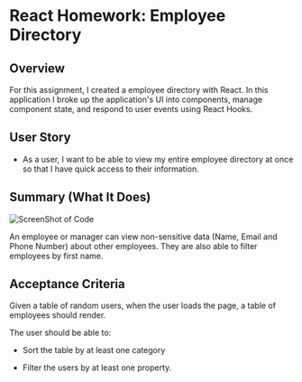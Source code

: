 # React Homework: Employee Directory

## Overview

For this assignment, I created a employee directory with React. In this application I  broke up the application's UI into components, manage component state, and respond to user events using React Hooks.

## User Story

* As a user, I want to be able to view my entire employee directory at once so that I have quick access to their information.

## Summary (What It Does)
![ScreenShot of Code]()

An employee or manager can view non-sensitive data (Name, Email and Phone Number) about other employees. They are also able to filter employees by first name.

## Acceptance Criteria

Given a table of random users, when the user loads the page, a table of employees should render. 

The user should be able to:

  * Sort the table by at least one category

  * Filter the users by at least one property.

